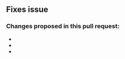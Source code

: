 <!-- Please ensure that your code style adheres to our common practices. --> 

<!-- insert # plus issue number beside "Fixes Issue". If it's more than one issue, use a comma to separate them.

If you are not addressing present issues, make sure to open an issue for what your PR addresses!--> 

## Fixes issue

<!-- Make a bulleted list of all changes included in the pull request --> 
### Changes proposed in this pull request:
- 
- 
- 

<!-- Please select @datasnakes/snakes to review -->

